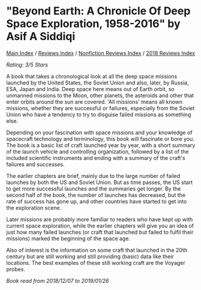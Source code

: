 # "Beyond Earth: A Chronicle Of Deep Space Exploration, 1958-2016" by Asif A Siddiqi

[Main Index](../../../README.md) / [Reviews Index](../../README.md) / [Nonfiction Reviews Index](../README.md) / [2018 Reviews Index](README.md)

*Rating: 3/5 Stars*

A book that takes a chronological look at all the deep space missions launched by the United States, the Soviet Union and also, later, by Russia, ESA, Japan and India. Deep space here means out of Earth orbit, so unmanned missions to the Moon, other planets, the asteroids and other that enter orbits around the sun are covered. 'All missions' means all known missions, whether they are successful or failures, especially from the Soviet Union who have a tendency to try to disguise failed missions as something else.

Depending on your fascination with space missions and your knowledge of spacecraft technology and terminology, this book will fascinate or bore you. The book is a basic list of craft launched year by year, with a short summary of the launch vehicle and controlling organization, followed by a list of the included scientific instruments and ending with a summary of the craft's failures and successes.

The earlier chapters are brief, mainly due to the large number of failed launches by both the US and Soviet Union. But as time passes, the US start to get more successful launches and the summaries get longer. By the second half of the book, the number of launches has decreased, but the rate of success has gone up, and other countries have started to get into the exploration scene.

Later missions are probably more familiar to readers who have kept up with current space exploration, while the earlier chapters will give you an idea of just how many failed launches (or craft that launched but failed to fulfil their missions) marked the beginning of the space age.

Also of interest is the information on some craft that launched in the 20th century but are still working and still providing (basic) data like their locations. The best examples of these still working craft are the Voyager probes.

*Book read from 2018/12/07 to 2019/01/26*
